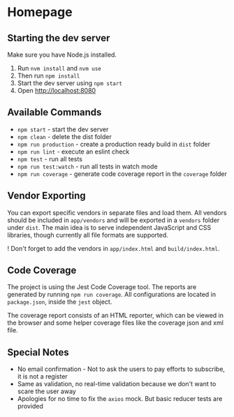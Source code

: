 # Homepage

## Starting the dev server

Make sure you have Node.js installed.

1. Run `nvm install` and `nvm use`
2. Then run `npm install`
3. Start the dev server using `npm start`
4. Open [http://localhost:8080](http://localhost:8080)

## Available Commands

- `npm start` - start the dev server
- `npm clean` - delete the dist folder
- `npm run production` - create a production ready build in `dist` folder
- `npm run lint` - execute an eslint check
- `npm test` - run all tests
- `npm run test:watch` - run all tests in watch mode
- `npm run coverage` - generate code coverage report in the `coverage` folder

## Vendor Exporting

You can export specific vendors in separate files and load them. All vendors should be included in `app/vendors` and will be exported in a `vendors` folder under `dist`. The main idea is to serve independent JavaScript and CSS libraries, though currently all file formats are supported.

! Don't forget to add the vendors in `app/index.html` and `build/index.html`.

## Code Coverage

The project is using the Jest Code Coverage tool. The reports are generated by running `npm run coverage`. All configurations are located in `package.json`, inside the `jest` object.

The coverage report consists of an HTML reporter, which can be viewed in the browser and some helper coverage files like the coverage json and xml file.

## Special Notes

- No email confirmation - Not to ask the users to pay efforts to subscribe, it is not a register
- Same as validation, no real-time validation because we don't want to scare the user away
- Apologies for no time to fix the `axios` mock. But basic reducer tests are provided
